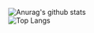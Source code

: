 <!--
**L0rentz/L0rentz** is a ✨ _special_ ✨ repository because its `README.md` (this file) appears on your GitHub profile.

Here are some ideas to get you started:

- 🔭 I’m currently working on ...
- 🌱 I’m currently learning ...
- 👯 I’m looking to collaborate on ...
- 🤔 I’m looking for help with ...
- 💬 Ask me about ...
- 📫 How to reach me: ...
- 😄 Pronouns: ...
- ⚡ Fun fact: ...
-->

![Anurag's github stats](https://github-readme-stats.vercel.app/api?username=L0rentz&show_icons=true&theme=synthwave&count_private=true) <br>
![Top Langs](https://github-readme-stats.vercel.app/api/top-langs/?username=L0rentz&layout=compact)
